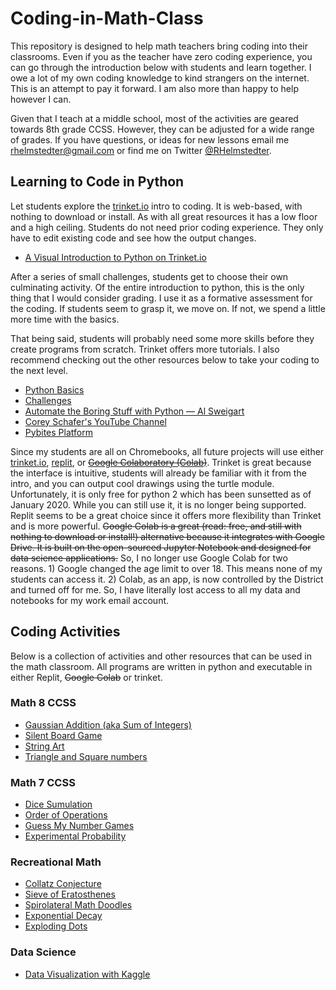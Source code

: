 # Coding-in-Math-Class

This repository is designed to help math teachers bring coding into their classrooms. Even if you as the teacher have zero coding experience, you can go through the introduction below with students and learn together. I owe a lot of my own coding knowledge to kind strangers on the internet. This is an attempt to pay it forward. I am also more than happy to help however I can. 

Given that I teach at a middle school, most of the activities are geared towards 8th grade CCSS. However, they can be adjusted for a wide range of grades. If you have questions, or ideas for new lessons email me <rhelmstedter@gmail.com> or find me on Twitter [@RHelmstedter](https://twitter.com/RHelmstedter).

## Learning to Code in Python

Let students explore the [trinket.io](https://trinket.io) intro to coding. It is web-based, with nothing to download or install. As with all great resources it has a low floor and a high ceiling. Students do not need prior coding experience. They only have to edit existing code and see how the output changes.
* [A Visual Introduction to Python on Trinket.io](https://hourofpython.trinket.io/a-visual-introduction-to-python#/welcome/an-hour-of-code)


After a series of small challenges, students get to choose their own culminating activity. Of the entire introduction to python, this is the only thing that I would consider grading. I use it as a formative assessment for the coding. If students seem to grasp it, we move on. If not, we spend a little more time with the basics.

That being said, students will probably need some more skills before they create programs from scratch. Trinket offers more tutorials. I also recommend checking out the other resources below to take your coding to the next level.

* [Python Basics](https://docs.trinket.io/getting-started-with-python#/welcome/where-we-ll-go)
* [Challenges](https://hourofpython.com/#string-challenges)
* [Automate the Boring Stuff with Python — Al Sweigart](https://automatetheboringstuff.com/)
* [Corey Schafer's YouTube Channel](https://www.youtube.com/channel/UCCezIgC97PvUuR4_gbFUs5g)
* [Pybites Platform](https://codechalleng.es/)


Since my students are all on Chromebooks, all future projects will use either [trinket.io](https://trinket.io), [replit](https://replit.com/), or ~~[Google Colaboratory (Colab)](https://youtu.be/xoo4mTujM1U)~~. Trinket is great because the interface is intuitive, students will already be familiar with it from the intro, and you can output cool drawings using the turtle module. Unfortunately, it is only free for python 2 which has been sunsetted as of January 2020. While you can still use it, it is no longer being supported. Replit seems to be a great choice since it offers more flexibility than Trinket and is more powerful. ~~Google Colab is a great (read: free, and still with nothing to download or install!) alternative because it integrates with Google Drive. It is built on the open-sourced Jupyter Notebook and designed for data science applications.~~ So, I no longer use Google Colab for two reasons. 1) Google changed the age limit to over 18. This means none of my students can access it. 2) Colab, as an app, is now controlled by the District and turned off for me. So, I have literally lost access to all my data and notebooks for my work email account.

## Coding Activities

Below is a collection of activities and other resources that can be used in the math classroom. All programs are written in python and executable in either Replit, ~~Google Colab~~ or trinket.


### Math 8 CCSS

* [Gaussian Addition (aka Sum of Integers)](coding-activities/Gaussian-Addition.md)
* [Silent Board Game](coding-activities/silent-board-game.md)
* [String Art](coding-activities/string-art.md)
* [Triangle and Square numbers](coding-activities/triangle_and_square_numbers.md)
 
### Math 7 CCSS

* [Dice Sumulation](coding-activities/dice_simulation.md)
* [Order of Operations](/coding-activities/order-of-operations.md)
* [Guess My Number Games](/coding-activities/guess-my-number-games.md)
* [Experimental Probability](/coding-activities/experimental-probability.md)

### Recreational Math

* [Collatz Conjecture](coding-activities/Collatz-Conjecture.md)
* [Sieve of Eratosthenes](coding-activities/Sieve-of-Eratosthenes.md)
* [Spirolateral Math Doodles](coding-activities/Spirolateral-Math-Doodles.md)
* [Exponential Decay](coding-activities/Exponential-Decay.md)
* [Exploding Dots](coding-activities/Exploding-Dots.md)

### Data Science

* [Data Visualization with Kaggle](coding-activities/data-vis-kaggle.md)

